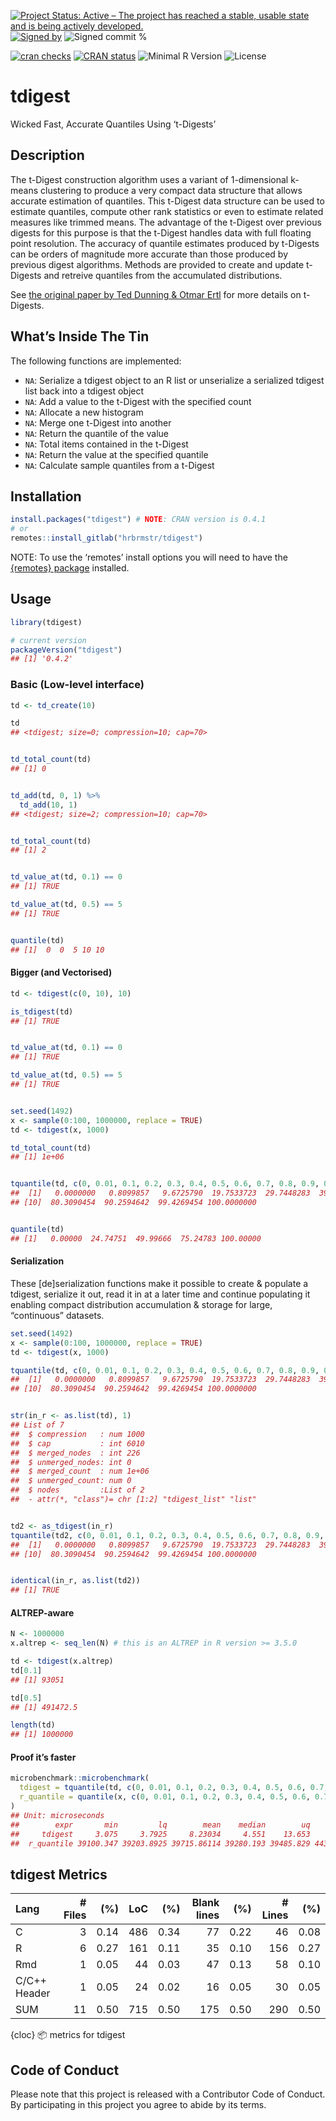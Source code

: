 
[![Project Status: Active – The project has reached a stable, usable
state and is being actively
developed.](https://www.repostatus.org/badges/latest/active.svg)](https://www.repostatus.org/#active)
[![Signed
by](https://img.shields.io/badge/Keybase-Verified-brightgreen.svg)](https://keybase.io/hrbrmstr)
![Signed commit
%](https://img.shields.io/badge/Signed_Commits-0%25-lightgrey.svg)

[![cran
checks](https://cranchecks.info/badges/worst/tdigest)](https://cranchecks.info/pkgs/tdigest)
[![CRAN
status](https://www.r-pkg.org/badges/version/tdigest)](https://www.r-pkg.org/pkg/tdigest)
![Minimal R
Version](https://img.shields.io/badge/R%3E%3D-3.5.0-blue.svg)
![License](https://img.shields.io/badge/License-MIT-blue.svg)

# tdigest

Wicked Fast, Accurate Quantiles Using ‘t-Digests’

## Description

The t-Digest construction algorithm uses a variant of 1-dimensional
k-means clustering to produce a very compact data structure that allows
accurate estimation of quantiles. This t-Digest data structure can be
used to estimate quantiles, compute other rank statistics or even to
estimate related measures like trimmed means. The advantage of the
t-Digest over previous digests for this purpose is that the t-Digest
handles data with full floating point resolution. The accuracy of
quantile estimates produced by t-Digests can be orders of magnitude more
accurate than those produced by previous digest algorithms. Methods are
provided to create and update t-Digests and retreive quantiles from the
accumulated distributions.

See [the original paper by Ted Dunning & Otmar
Ertl](https://arxiv.org/abs/1902.04023) for more details on t-Digests.

## What’s Inside The Tin

The following functions are implemented:

- `NA`: Serialize a tdigest object to an R list or unserialize a
  serialized tdigest list back into a tdigest object
- `NA`: Add a value to the t-Digest with the specified count
- `NA`: Allocate a new histogram
- `NA`: Merge one t-Digest into another
- `NA`: Return the quantile of the value
- `NA`: Total items contained in the t-Digest
- `NA`: Return the value at the specified quantile
- `NA`: Calculate sample quantiles from a t-Digest

## Installation

``` r
install.packages("tdigest") # NOTE: CRAN version is 0.4.1
# or
remotes::install_gitlab("hrbrmstr/tdigest")
```

NOTE: To use the ‘remotes’ install options you will need to have the
[{remotes} package](https://github.com/r-lib/remotes) installed.

## Usage

``` r
library(tdigest)

# current version
packageVersion("tdigest")
## [1] '0.4.2'
```

### Basic (Low-level interface)

``` r
td <- td_create(10)

td
## <tdigest; size=0; compression=10; cap=70>
```

``` r

td_total_count(td)
## [1] 0
```

``` r

td_add(td, 0, 1) %>% 
  td_add(10, 1)
## <tdigest; size=2; compression=10; cap=70>
```

``` r

td_total_count(td)
## [1] 2
```

``` r

td_value_at(td, 0.1) == 0
## [1] TRUE
```

``` r
td_value_at(td, 0.5) == 5
## [1] TRUE
```

``` r

quantile(td)
## [1]  0  0  5 10 10
```

#### Bigger (and Vectorised)

``` r
td <- tdigest(c(0, 10), 10)

is_tdigest(td)
## [1] TRUE
```

``` r

td_value_at(td, 0.1) == 0
## [1] TRUE
```

``` r
td_value_at(td, 0.5) == 5
## [1] TRUE
```

``` r

set.seed(1492)
x <- sample(0:100, 1000000, replace = TRUE)
td <- tdigest(x, 1000)

td_total_count(td)
## [1] 1e+06
```

``` r

tquantile(td, c(0, 0.01, 0.1, 0.2, 0.3, 0.4, 0.5, 0.6, 0.7, 0.8, 0.9, 0.99, 1))
##  [1]   0.0000000   0.8099857   9.6725790  19.7533723  29.7448283  39.7544675  49.9966628  60.0235148  70.2067574
## [10]  80.3090454  90.2594642  99.4269454 100.0000000
```

``` r

quantile(td)
## [1]   0.00000  24.74751  49.99666  75.24783 100.00000
```

#### Serialization

These \[de\]serialization functions make it possible to create &
populate a tdigest, serialize it out, read it in at a later time and
continue populating it enabling compact distribution accumulation &
storage for large, “continuous” datasets.

``` r
set.seed(1492)
x <- sample(0:100, 1000000, replace = TRUE)
td <- tdigest(x, 1000)

tquantile(td, c(0, 0.01, 0.1, 0.2, 0.3, 0.4, 0.5, 0.6, 0.7, 0.8, 0.9, 0.99, 1))
##  [1]   0.0000000   0.8099857   9.6725790  19.7533723  29.7448283  39.7544675  49.9966628  60.0235148  70.2067574
## [10]  80.3090454  90.2594642  99.4269454 100.0000000
```

``` r

str(in_r <- as.list(td), 1)
## List of 7
##  $ compression   : num 1000
##  $ cap           : int 6010
##  $ merged_nodes  : int 226
##  $ unmerged_nodes: int 0
##  $ merged_count  : num 1e+06
##  $ unmerged_count: num 0
##  $ nodes         :List of 2
##  - attr(*, "class")= chr [1:2] "tdigest_list" "list"
```

``` r

td2 <- as_tdigest(in_r)
tquantile(td2, c(0, 0.01, 0.1, 0.2, 0.3, 0.4, 0.5, 0.6, 0.7, 0.8, 0.9, 0.99, 1))
##  [1]   0.0000000   0.8099857   9.6725790  19.7533723  29.7448283  39.7544675  49.9966628  60.0235148  70.2067574
## [10]  80.3090454  90.2594642  99.4269454 100.0000000
```

``` r

identical(in_r, as.list(td2))
## [1] TRUE
```

#### ALTREP-aware

``` r
N <- 1000000
x.altrep <- seq_len(N) # this is an ALTREP in R version >= 3.5.0

td <- tdigest(x.altrep)
td[0.1]
## [1] 93051
```

``` r
td[0.5]
## [1] 491472.5
```

``` r
length(td)
## [1] 1000000
```

#### Proof it’s faster

``` r
microbenchmark::microbenchmark(
  tdigest = tquantile(td, c(0, 0.01, 0.1, 0.2, 0.3, 0.4, 0.5, 0.6, 0.7, 0.8, 0.9, 0.99, 1)),
  r_quantile = quantile(x, c(0, 0.01, 0.1, 0.2, 0.3, 0.4, 0.5, 0.6, 0.7, 0.8, 0.9, 0.99, 1))
)
## Unit: microseconds
##        expr       min         lq        mean    median        uq       max neval
##     tdigest     3.075     3.7925     8.23034     4.551    13.653    25.666   100
##  r_quantile 39100.347 39203.8925 39715.86114 39280.193 39485.829 44302.796   100
```

## tdigest Metrics

| Lang         | \# Files |  (%) | LoC |  (%) | Blank lines |  (%) | \# Lines |  (%) |
|:-------------|---------:|-----:|----:|-----:|------------:|-----:|---------:|-----:|
| C            |        3 | 0.14 | 486 | 0.34 |          77 | 0.22 |       46 | 0.08 |
| R            |        6 | 0.27 | 161 | 0.11 |          35 | 0.10 |      156 | 0.27 |
| Rmd          |        1 | 0.05 |  44 | 0.03 |          47 | 0.13 |       58 | 0.10 |
| C/C++ Header |        1 | 0.05 |  24 | 0.02 |          16 | 0.05 |       30 | 0.05 |
| SUM          |       11 | 0.50 | 715 | 0.50 |         175 | 0.50 |      290 | 0.50 |

{cloc} 📦 metrics for tdigest

## Code of Conduct

Please note that this project is released with a Contributor Code of
Conduct. By participating in this project you agree to abide by its
terms.

